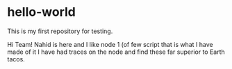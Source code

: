 # hello-world
This is my first repository for testing.

Hi Team!
Nahid is here and I like node 1 (of few script that is what I have made of it
I have had traces on the node and find these far superior to Earth tacos.